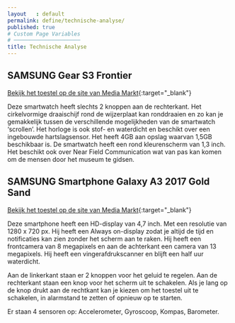 ```yaml
---
layout   : default
permalink: define/technische-analyse/
published: true
# Custom Page Variables
# ─────────────────────
title: Technische Analyse
---
```


## SAMSUNG Gear S3 Frontier
[Bekijk het toestel op de site van Media Markt](http://www.mediamarkt.nl/nl/product/_samsung-gear-s3-frontier-zwart-1482483.html){:target="_blank"}   

Deze smartwatch heeft slechts 2 knoppen aan de rechterkant. Het cirkelvormige draaischijf rond de wijzerplaat kan ronddraaien en zo kan je gemakkelijk tussen de verschillende mogelijkheden van de smartwatch ‘scrollen’. Het horloge is ook stof- en waterdicht en beschikt over een ingebouwde hartslagsensor. Het heeft 4GB aan opslag waarvan 1,5GB beschikbaar is. De smartwatch heeft een rond kleurenscherm van 1,3 inch. Het beschikt ook over Near Field Communication wat van pas kan komen om de mensen door het museum te gidsen.

## SAMSUNG Smartphone Galaxy A3 2017 Gold Sand
[Bekijk het toestel op de site van Media Markt](http://www.mediamarkt.nl/nl/product/_samsung-galaxy-a3-2017-16-gb-zwart-1491994.html){:target="_blank"}   

Deze smartphone heeft een HD-display van 4,7 inch. Met een resolutie van 1280 x 720 px. Hij heeft een Always on-display zodat je altijd de tijd en notificaties kan zien zonder het scherm aan te raken.
Hij heeft een frontcamera van 8 megapixels en aan de achterkant een camera van 13 megapixels.
Hij heeft een vingerafdrukscanner en blijft een half uur waterdicht.

Aan de linkerkant staan er 2 knoppen voor het geluid te regelen. Aan de rechterkant staan een knop voor het scherm uit te schakelen. Als je lang op de knop drukt aan de rechtkant kan je kiezen om het toestel uit te schakelen, in alarmstand te zetten of opnieuw op te starten.

Er staan 4 sensoren op: Accelerometer, Gyroscoop, Kompas, Barometer.

